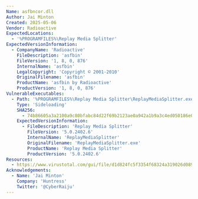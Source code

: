```yaml
---
Name: asfbncor.dll
Author: Jai Minton
Created: 2025-05-06
Vendor: Radioactive
ExpectedLocations:
  - '%PROGRAMFILES%\Replay Media Splitter'
ExpectedVersionInformation:
  - CompanyName: 'Radioactive'
    FileDescription: 'asfbin'
    FileVersion: '1, 8, 0, 876'
    InternalName: 'asfbin'
    LegalCopyright: 'Copyright © 2001-2010'
    OriginalFilename: 'asfbin'
    ProductName: 'asfbin by Radioactive'
    ProductVersion: '1, 8, 0, 876'
VulnerableExecutables:
  - Path: '%PROGRAMFILES%\Replay Media Splitter\ReplayMediaSplitter.exe'
    Type: 'Sideloading'
    SHA256:
      - 74b86605a3a2100a9c80bfabc84d22f69b2123ae0a942a1b9a3c4ed050186e0c
    ExpectedVersionInformation:
      - FileDescription: 'Replay Media Splitter'
        FileVersion: '5.0.2402.6'
        InternalName: 'ReplayMediaSplitter'
        OriginalFilename: 'ReplayMediaSplitter.exe'
        ProductName: 'Replay Media Splitter'
        ProductVersion: '5.0.2402.6'
Resources:
  - https://www.virustotal.com/gui/file/d1d824fc5f3354f68324a319026d089926655b6ce25538279e26c0986374026b/relations
Acknowledgements:
  - Name: 'Jai Minton'
    Company: 'Huntress'
    Twitter: '@CyberRaiju'
---
```


